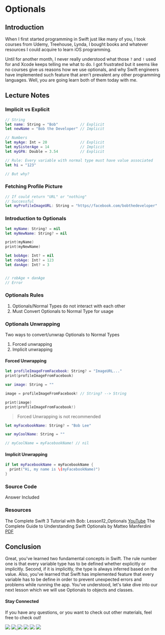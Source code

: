 # Optionals

## Introduction
When I first started programming in Swift just like many of you, I took courses from Udemy, Treehouse, Lynda, I bought books and whatever resources I could acquire to learn iOS programming.

Until for another month, I never really understood what those `?` and `!` used for and Xcode keeps telling me what to do. I got frustrated but it seems like no courses give us reasons how we use optionals, and why Swift engineers have implemented such feature that aren't prevalent any other programming languages. Well, you are going learn both of them today with me.


## Lecture Notes

### Implicit vs Explicit
```swift
// String
let name: String = "Bob"          // Explicit
let newName = "Bob the Developer" // Implicit

// Numbers
let myAge: Int = 20               // Explicit
let mySisterAge = 14              // Implicit
let myGPA: Double = 3.54          // Explicit

// Rule: Every variable with normal type must have value associated
let hi = "123"

// But why?
```

### Fetching Profile Picture
```swift
// If could return "URL" or "nothing"
// Successful
let myProfileImageURL: String = "https//facebook.com/bobthedeveloper"
```

### Introduction to Optionals
```swift
let myName: String? = nil
let myNewName: String? = nil

print(myName)
print(myNewName)

let bobAge: Int? = nil
let robAge: Int? = 123
let danAge: Int? = 3


// robAge + danAge
// Error
```

### Optionals Rules
1. Optionals/Normal Types do not interact with each other
2. Must Convert Optionals to Normal Type for usage

### Optionals Unwrapping
Two ways to convert/unwrap Optionals to Normal Types
1. Forced unwrapping
2. Implicit unwrapping

#### Forced Unwrapping
```swift
let profileImageFromFacebook: String? = "ImageURL..."
print(profileImageFromFacebook)

var image: String = ""

image = profileImageFromFacebook! // String? --> String

print(image)
print(profileImageFromFacebook!)

```
> Forced Unwrapping is not recommended

```swift
let myFacebookName: String? = "Bob Lee"

var myCoolName: String = ""

// myCoolName = myFacebookName! // nil
```

#### Implicit Unwrapping
```swift
if let myFacebookName = myFacebookName {
  print("Hi, my name is \(myFacebookName)")
}
```

### Source Code
Answer Included

### Resources
The Complete Swift 3 Tutorial with Bob: Lesson12_Optionals [YouTube](https://www.youtube.com/watch?v=nTvngVHWe-M)
The Complete Guide to Understanding Swift Optionals by Matteo Manferdini [PDF](http://matteomanferdini.com/wp-content/uploads/2015/11/The-Complete-Guide-to-Understanding-Swift-Optionals.pdf)

## Conclusion
Great, you've learned two fundamental concepts in Swift. The rule number one is that every variable type has to be defined whether explicitly or implicitly. Second, if it is implicitly, the type is always inferred based on the value. Also, you've learned that Swift has implemented feature that every variable has to be define in order to prevent unexpected errors and problems while running the app. You've understood, let's take dive into our next lesson which we will use Optionals to objects and classes.


#### Stay Connected
If you have any questions, or you want to check out other materials, feel free to check out!
<p><a href="https://facebook.com/bobthedeveloper"><img src="https://img.shields.io/badge/Facebook-Like-3B5998.svg"></a> <a href="https://youtube.com/bobthedeveloper"><img src="https://img.shields.io/badge/YouTube-Subscribe-CE1312.svg"</a> <a href="https://twitter.com/bobleesj"><img src="https://img.shields.io/badge/Twitter-Follow-55ACEE.svg"></a> <a href="https://instagram.com/bob_the_developer
"><img src="https://img.shields.io/badge/Instagram-Follow-BB2F92.svg"></a> <a href="https://linkedin.com/in/bobleesj"><img src= "https://img.shields.io/badge/LinkedIn-Connect-0077B5.svg"></a>
<a href="https://medium.com/@bobleesj"><img src="https://img.shields.io/badge/Medium-Read-00AB6C.svg"/></a>
</p>
